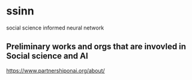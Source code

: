 # ssinn
social science informed neural network

## Preliminary works and orgs that are invovled in Social science and AI
https://www.partnershiponai.org/about/
